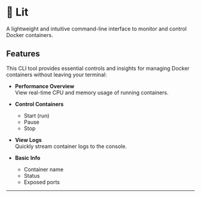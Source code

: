 # 🐳 Lit

A lightweight and intuitive command-line interface to monitor and control Docker containers.

## Features

This CLI tool provides essential controls and insights for managing Docker containers without leaving your terminal:

- **Performance Overview**  
  View real-time CPU and memory usage of running containers.

- **Control Containers**  
  - Start (run)  
  - Pause  
  - Stop

- **View Logs**  
  Quickly stream container logs to the console.

- **Basic Info**  
  - Container name  
  - Status  
  - Exposed ports

---

